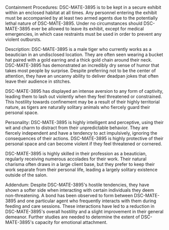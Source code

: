 Containment Procedures:
DSC-MATE-3895 is to be kept in a secure exhibit within an enclosed habitat at all times. Any personnel entering the exhibit must be accompanied by at least two armed agents due to the potentially lethal nature of DSC-MATE-3895. Under no circumstances should DSC-MATE-3895 ever be allowed to leave its exhibit, except for medical emergencies, in which case restraints must be used in order to prevent any violent outbursts.

Description:
DSC-MATE-3895 is a male tiger who currently works as a beautician in an undisclosed location. They are often seen wearing a bucket hat paired with a gold earring and a thick gold chain around their neck. DSC-MATE-3895 has demonstrated an incredibly dry sense of humor that takes most people by surprise. Despite preferring not to be the center of attention, they have an uncanny ability to deliver deadpan jokes that often leave their audience in stitches.

DSC-MATE-3895 has displayed an intense aversion to any form of captivity, leading them to lash out violently when they feel threatened or constrained. This hostility towards confinement may be a result of their highly territorial nature, as tigers are naturally solitary animals who fiercely guard their personal space.

Personality:
DSC-MATE-3895 is highly intelligent and perceptive, using their wit and charm to distract from their unpredictable behavior. They are fiercely independent and have a tendency to act impulsively, ignoring the consequences of their actions. DSC-MATE-3895 is highly protective of their personal space and can become violent if they feel threatened or cornered.

DSC-MATE-3895 is highly skilled in their profession as a beautician, regularly receiving numerous accolades for their work. Their natural charisma often draws in a large client base, but they prefer to keep their work separate from their personal life, leading a largely solitary existence outside of the salon.

Addendum:
Despite DSC-MATE-3895's hostile tendencies, they have shown a softer side when interacting with certain individuals they deem non-threatening. A bond has been observed to form between DSC-MATE-3895 and one particular agent who frequently interacts with them during feeding and care sessions. These interactions have led to a reduction in DSC-MATE-3895's overall hostility and a slight improvement in their general demeanor. Further studies are needed to determine the extent of DSC-MATE-3895's capacity for emotional attachment.